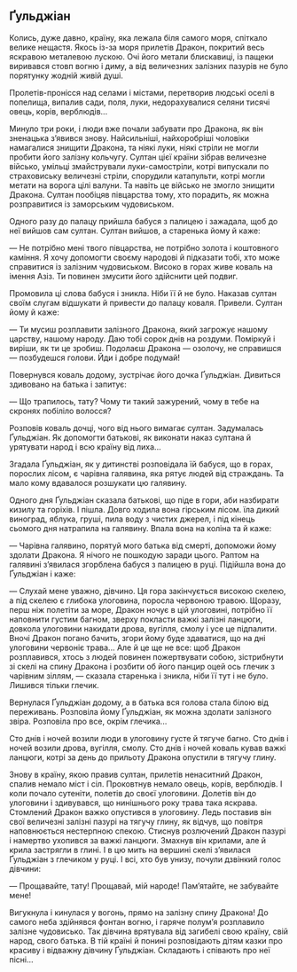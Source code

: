 ## Ґульджіан

Колись, дуже давно, країну, яка лежала біля самого моря, спіткало велике нещастя. Якось із-за моря прилетів Дракон, покритий весь яскравою металевою лускою. Очі його метали блискавиці, із пащеки виривався стовп вогню і диму, а від величезних залізних пазурів не було порятунку жодній живій душі.

Пролетів-пронісся над селами і містами, перетворив людські оселі в попелища, випалив сади, поля, луки, недорахувалися селяни тисячі овець, корів, верблюдів...

Минуло три роки, і люди вже почали забувати про Дракона, як він зненацька з’явився знову. Найсильніші, найхоробріші чоловіки намагалися знищити Дракона, та ніякі луки, ніякі стріли не могли пробити його залізну кольчугу. Султан цієї країни зібрав величезне військо, умільці змайстрували луки-самостріли, котрі випускали по страховиську величезні стріли, спорудили катапульти, котрі могли метати на ворога цілі валуни. Та навіть це військо не змогло знищити Дракона. Султан пообіцяв півцарства тому, хто порадить, як можна розправитися із заморським чудовиськом.

Одного разу до палацу прийшла бабуся з палицею і зажадала, щоб до неї вийшов сам султан. Султан вийшов, а старенька йому й каже:

— Не потрібно мені твого півцарства, не потрібно золота і коштовного каміння. Я хочу допомогти своєму народові й підказати тобі, хто може справитися із залізним чудовиськом. Високо в горах живе коваль на імення Азіз. Ти повинен змусити його здійснити цей подвиг.

Промовила ці слова бабуся і зникла. Ніби її й не було. Наказав султан своїм слугам відшукати й привести до палацу коваля. Привели. Султан йому й каже:

— Ти мусиш розплавити залізного Дракона, який загрожує нашому царству, нашому народу. Даю тобі сорок днів на роздуми. Поміркуй і виріши, як ти це зробиш. Подолаєш Дракона — озолочу, не справишся — позбудешся голови. Йди і добре подумай!

Повернувся коваль додому, зустрічає його дочка Ґульджіан. Дивиться здивовано на батька і запитує:

— Що трапилось, тату? Чому ти такий зажурений, чому в тебе на скронях побіліло волосся?

Розповів коваль дочці, чого від нього вимагає султан. Задумалась Ґульджіан. Як допомогти батькові, як виконати наказ султана й урятувати народ і всю країну від лиха...

Згадала Ґульджіан, як у дитинстві розповідала їй бабуся, що в горах, порослих лісом, є чарівна галявина, яка рятує людей від страждань. Та мало кому вдавалося розшукати цю галявину.

Одного дня Ґульджіан сказала батькові, що піде в гори, аби назбирати кизилу та горіхів. І пішла. Довго ходила вона гірським лісом. їла дикий виноград, яблука, груші, пила воду з чистих джерел, і під кінець сьомого дня натрапила на галявину. Впала вона на коліна та й каже:

— Чарівна галявино, порятуй мого батька від смерті, допоможи йому здолати Дракона. Я нічого не пошкодую заради цього. Раптом на галявині з’явилася згорблена бабуся з палицею в руці. Підійшла вона до Ґульджіан і каже:

— Слухай мене уважно, дівчино. Ця гора закінчується високою скелею, а під скелею є глибока улоговина, поросла червоною травою. Щоразу, перш ніж полетіти за море, Дракон ночує в цій улоговині, потрібно її наповнити густим багном, зверху покласти важкі залізні ланцюги, довкола улоговини накидати дрова, вугілля, смолу і усе це підпалити. Вночі Дракон погано бачить, згори йому буде здаватися, що на дні улоговини червоніє трава... Але й це ще не все: щоб Дракон розплавився, хтось з людей повинен пожертвувати собою, зістрибнути зі скелі на спину Дракона і розбити об його панцир оцей ось глечик з чарівним зіллям, — сказала старенька і зникла, ніби її тут і не було. Лишився тільки глечик.

Вернулася Ґульджіан додому, а в батька вся голова стала білою від переживань. Розповіла йому Ґульджіан, як можна здолати залізного звіра. Розповіла про все, окрім глечика...

Сто днів і ночей возили люди в улоговину густе й тягуче багно. Сто днів і ночей возили дрова, вугілля, смолу. Сто днів і ночей коваль кував важкі ланцюги, котрі за день до прильоту Дракона опустили в тягучу глину.

Знову в країну, якою правив султан, прилетів ненаситний Дракон, спалив немало міст і сіл. Проковтнув немало овець, корів, верблюдів. І коли почало сутеніти, полетів до своєї улоговини. Долетів він до улоговини і здивувався, що нинішнього року трава така яскрава. Стомлений Дракон важко опустився в улоговину. Ледь поставив він свої величезні залізні пазурі на тягучу глину, як відчув, що повітря наповнюється нестерпною спекою. Стиснув розлючений Дракон пазурі і намертво ухопився за важкі ланцюги. Змахнув він крилами, але й крила застрягли в глині. І в цю мить на вершині скелі з’явилася Ґульджіан з глечиком у руці. І всі, хто був унизу, почули дзвінкий голос дівчини:

— Прощавайте, тату! Прощавай, мій народе! Пам’ятайте, не забувайте мене!

Вигукнула і кинулася у вогонь, прямо на залізну спину Дракона! До самого неба здійнявся фонтан вогню, і гаряче полум’я розплавило залізне чудовисько. Так дівчина врятувала від загибелі свою країну, свій народ, свого батька. В тій країні й понині розповідають дітям казки про красиву і відважну дівчину Ґульджіан. Складають і співають про неї пісні...
